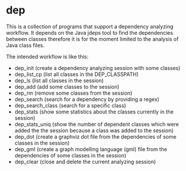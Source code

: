 # dep

This is a collection of programs that support a dependency analyzing workflow.
It depends on the Java jdeps tool to find the dependencies between classes therefore it is for the moment limited to the analysis of Java class files.

The intended workflow is like this:
- dep_init (create a dependency analyzing session with some classes)
- dep_list_cp (list all classes in the DEP_CLASSPATH)
- dep_ls (list all classes in the session)
- dep_add (add some classes to the session)
- dep_rm (remove some classes from the session)
- dep_search (search for a dependency by providing a regex)
- dep_search_class (search for a specific class)
- dep_stats (show some statistics about the classes currently in the session)
- dep_stats_uniq (show the number of dependent classes which were added the the session because a class was added to the session)
- dep_dot (create a graphviz dot file from the dependencies of some classes in the session)
- dep_gml (create a graph modelling language (gml) file from the dependencies of some classes in the session)
- dep_clear (close and delete the current analyzing session)

